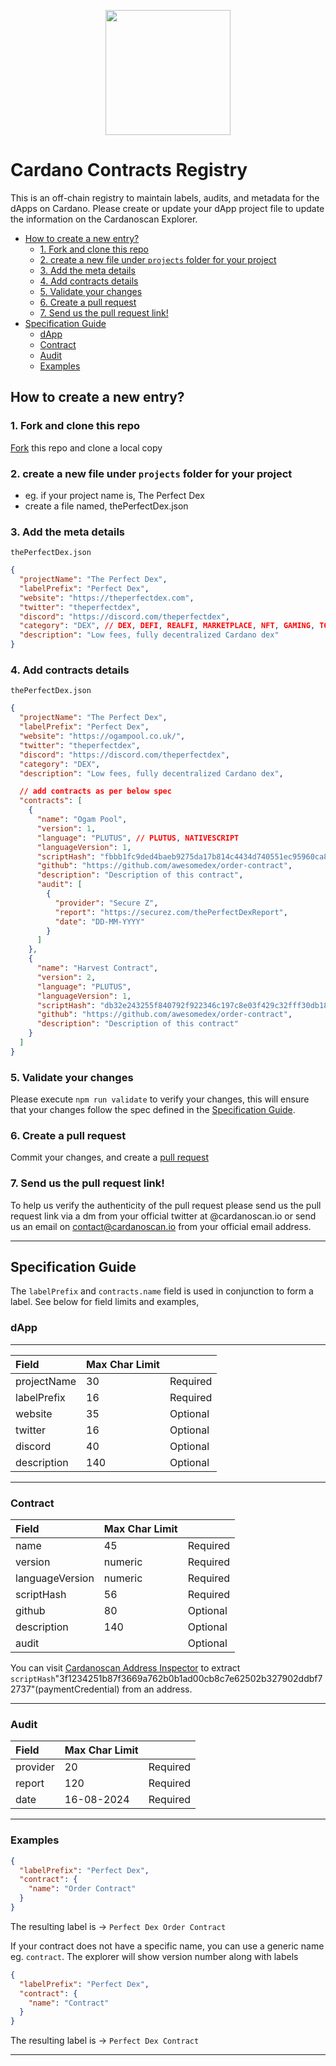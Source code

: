 <p align="center">
  <a href="https://strica.io/" target="_blank">
    <img src="https://docs.strica.io/images/logo.png" width="200">
  </a>
</p>

# Cardano Contracts Registry

This is an off-chain registry to maintain labels, audits, and metadata for the dApps on Cardano. Please create or update your dApp project file to update the information on the Cardanoscan Explorer.

- [How to create a new entry?](#how-to-create-a-new-entry-)
  + [1. Fork and clone this repo](#1-fork-and-clone-this-repo)
  + [2. create a new file under `projects` folder for your project](#2-create-a-new-file-under--projects--folder-for-your-project)
  + [3. Add the meta details](#3-add-the-meta-details)
  + [4. Add contracts details](#4-add-contracts-details)
  + [5. Validate your changes](#5-validate-your-changes)
  + [6. Create a pull request](#6-create-a-pull-request)
  + [7. Send us the pull request link!](#7-send-us-the-pull-request-link-)
- [Specification Guide](#specification-guide)
  + [dApp](#dapp)
  + [Contract](#contract)
  + [Audit](#audit)
  + [Examples](#examples)

## How to create a new entry?

### 1. Fork and clone this repo

[Fork](https://docs.github.com/en/github/getting-started-with-github/fork-a-repo) this repo and clone a local copy

### 2. create a new file under `projects` folder for your project

- eg. if your project name is, The Perfect Dex
- create a file named, thePerfectDex.json

### 3. Add the meta details

`thePerfectDex.json`

```json
{
  "projectName": "The Perfect Dex",
  "labelPrefix": "Perfect Dex",
  "website": "https://theperfectdex.com",
  "twitter": "theperfectdex",
  "discord": "https://discord.com/theperfectdex",
  "category": "DEX", // DEX, DEFI, REALFI, MARKETPLACE, NFT, GAMING, TOKEN, ORACLE
  "description": "Low fees, fully decentralized Cardano dex"
}
```

### 4. Add contracts details

`thePerfectDex.json`

```json
{
  "projectName": "The Perfect Dex",
  "labelPrefix": "Perfect Dex",
  "website": "https://ogampool.co.uk/",
  "twitter": "theperfectdex",
  "discord": "https://discord.com/theperfectdex",
  "category": "DEX",
  "description": "Low fees, fully decentralized Cardano dex",

  // add contracts as per below spec
  "contracts": [
    {
      "name": "Ogam Pool",
      "version": 1,
      "language": "PLUTUS", // PLUTUS, NATIVESCRIPT
      "languageVersion": 1,
      "scriptHash": "fbbb1fc9ded4baeb9275da17b814c4434d740551ec95960ca8cbb5a2cae47931",
      "github": "https://github.com/awesomedex/order-contract",
      "description": "Description of this contract",
      "audit": [
        {
          "provider": "Secure Z",
          "report": "https://securez.com/thePerfectDexReport",
          "date": "DD-MM-YYYY"
        }
      ]
    },
    {
      "name": "Harvest Contract",
      "version": 2,
      "language": "PLUTUS",
      "languageVersion": 1,
      "scriptHash": "db32e243255f840792f922346c197c8e03f429c32fff30db18a627e9",
      "github": "https://github.com/awesomedex/order-contract",
      "description": "Description of this contract"
    }
  ]
}
```

### 5. Validate your changes
Please execute `npm run validate` to verify your changes, this will ensure that your changes follow the spec defined in the [Specification Guide](#specification-guide).
### 6. Create a pull request

Commit your changes, and create a [pull request](https://docs.github.com/en/github/collaborating-with-issues-and-pull-requests/creating-a-pull-request-from-a-fork)

### 7. Send us the pull request link!

To help us verify the authenticity of the pull request please send us the pull request link via a dm from your official twitter at @cardanoscan.io or send us an email on contact@cardanoscan.io from your official email address.

---

## Specification Guide

The `labelPrefix` and `contracts.name` field is used in conjunction to form a label. See below for field limits and examples,

### dApp
---

| Field       | Max Char Limit |          |
| :---------- | :------------- | :------- |
| projectName | 30             | Required |
| labelPrefix | 16             | Required |
| website     | 35             | Optional |
| twitter     | 16             | Optional |
| discord     | 40             | Optional |
| description | 140            | Optional |

---

### Contract
| Field | Max Char Limit | |
|:------|:---------------|:---------|
| name | 45 | Required |
| version | numeric | Required |
| languageVersion | numeric | Required |
| scriptHash| 56 | Required |
| github | 80 | Optional |
| description | 140 | Optional |
| audit | | Optional |

You can visit [Cardanoscan Address Inspector](https://cardanoscan.io/addressInspector) to extract `scriptHash`"3f1234251b87f3669a762b0b1ad00cb8c7e62502b327902ddbf72737"(paymentCredential) from an address. 

---
### Audit
| Field | Max Char Limit | |
|:------|:---------------|:---------|
| provider | 20 | Required |
| report | 120 | Required |
| date | 16-08-2024 | Required |

---

### Examples

```json
{
  "labelPrefix": "Perfect Dex",
  "contract": {
    "name": "Order Contract"
  }
}
```

The resulting label is -> `Perfect Dex Order Contract`

If your contract does not have a specific name, you can use a generic name eg. `contract`. The explorer will show version number along with labels

```json
{
  "labelPrefix": "Perfect Dex",
  "contract": {
    "name": "Contract"
  }
}
```
The resulting label is -> `Perfect Dex Contract`

---
